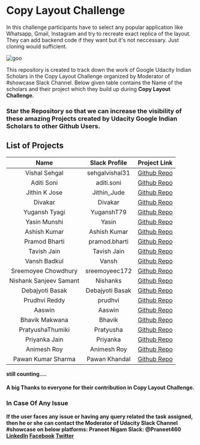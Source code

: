 # Copy Layout Challenge
In this challenge participants have to select any popular application like Whatsapp, Gmail, Instagram and try to recreate exact replica of the layout. They can add backend code if they want but it's not neccessary. Just cloning would sufficient. 

![goo](https://user-images.githubusercontent.com/23660137/38502904-4f3f38bc-3c2e-11e8-83bd-e2ef815da9ce.PNG)

This repository is created to track down the work of Google Udacity Indian Scholars in the Copy Layout Challenge organized by Moderator of #showcase Slack Channel.
Below given table contains the Name of the scholars and their project which they build up during <b>Copy Layout Challenge.

### Star the Repository so that we can increase the visibility of these amazing Projects created by Udacity Google Indian Scholars to other Github Users.

## List of Projects

|  Name | Slack Profile   | Project Link  |
|:---:|:---:|:---:|
| Vishal Sehgal  | sehgalvishal31 | [Github Repo](https://github.com/CoderVishalSehgal/UdacityLayoutChallengeTwitterClone)  |
| Aditi Soni  | aditi.soni  | [Github Repo](https://github.com/aditisoni8899/HikeClone)  |
| Jithin K Jose  |  Jithin_Jude | [Github Repo](https://github.com/Jithin-Jude/GooglePlayClone)  |
|  Divakar | Divakar  | [Github Repo](https://github.com/divakarkd/Sunshine-Flutter)  |
| Yugansh Tyagi  | YuganshT79  | [Github Repo](https://github.com/YuganshT79/Whatsapp-Copy-Layout)  |
| Yasin Munshi  | Yasin  | [Github Repo](https://github.com/Yasin21/YoutubeCopy)  |
| Ashish Kumar  | Ashish Kumar  | [Github Repo](https://github.com/ashishkumar160/InstagramClone)  |
| Pramod Bharti  |  pramod.bharti |  [Github Repo](https://github.com/pramodbharti/TelegramXClone-db) |
| Tavish Jain  |  Tavish Jain |  [Github Repo](https://github.com/tavishjain/GmailCopyLayoutChallenge) |
|  Vansh Badkul | Vansh  | [Github Repo](https://github.com/vansh1sh/CopyLayoutChallenge)  |
| Sreemoyee Chowdhury  | sreemoyeec172  | [Github Repo](https://github.com/haikubabe/Inbox-by-Gmail-Copy-Layout)  |
|  Nishank Sanjeev Samant | Nishanks  | [Github Repo](https://github.com/nishank95/Exchange-a-Gram)  |
|  Debajyoti Basak | Debajyoti Basak  |  [Github Repo](https://github.com/debo1994/PhonePeClone) |
| Prudhvi Reddy | prudhvi | [Github Repo](https://github.com/prudhvir3ddy/SlackClone) |
| Aaswin | Aaswin | [Github Repo](https://github.com/Aaswin1996/HomeActivity) |
| Bhavik Makwana | Bhavik | [Github Repo](https://github.com/ibhavikmakwana/UdacityAppClone) |
| PratyushaThumiki | Pratyusha | [Github Repo](https://github.com/PratyushaThumiki/GmailClone) |
| Priyanka Jain | Priyanka | [Github Repo](https://github.com/Priya997/Telegram_app_clone) |
| Animesh Roy | Animesh Roy | [Github Repo](https://github.com/animeshroydev/GooglePlusHomeLayoutClone) |
| Pawan Kumar Sharma | Pawan Khandal | [Github Repo](https://github.com/pawankhandal52/UdacityLayoutChallengeYourStoryClone) |
still counting....

#### A big Thanks to everyone for their contribution in Copy Layout Challenge.

### In Case Of Any Issue
If the user faces any issue or having any query related the task assigned, then he or she can contact the Moderator of Udacity Slack Channel #showcase on below platforms:
Praneet Nigam
Slack: @Praneet460
[LinkedIn](https://www.linkedin.com/in/praneet-nigam-8b33b8121/) 
[Facebook](https://www.facebook.com/praneet.nigam.5) 
[Twitter](https://twitter.com/praneetnigam) 
 
